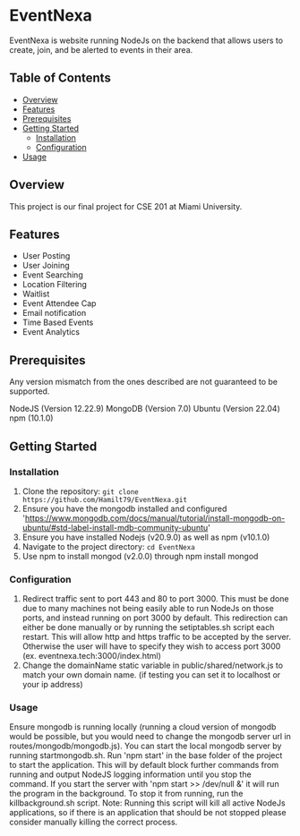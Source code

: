 # EventNexa

EventNexa is website running NodeJs on the backend that allows users to create, join, and be alerted to events in their area.

## Table of Contents

- [Overview](#overview)
- [Features](#features)
- [Prerequisites](#prerequisites)
- [Getting Started](#getting-started)
  - [Installation](#installation)
  - [Configuration](#configuration)
- [Usage](#usage)

## Overview

This project is our final project for CSE 201 at Miami University. 

## Features
- User Posting
- User Joining
- Event Searching
- Location Filtering
- Waitlist
- Event Attendee Cap
- Email notification
- Time Based Events 
- Event Analytics

## Prerequisites

Any version mismatch from the ones described are not guaranteed to be supported.

NodeJS (Version 12.22.9)
MongoDB (Version 7.0)
Ubuntu (Version 22.04)
npm (10.1.0)

## Getting Started

### Installation

1. Clone the repository: `git clone https://github.com/Hamilt79/EventNexa.git`
2. Ensure you have the mongodb installed and configured 'https://www.mongodb.com/docs/manual/tutorial/install-mongodb-on-ubuntu/#std-label-install-mdb-community-ubuntu'
3. Ensure you have installed Nodejs (v20.9.0) as well as npm (v10.1.0)
4. Navigate to the project directory: `cd EventNexa`
5. Use npm to install mongod (v2.0.0) through npm install mongod

### Configuration

1. Redirect traffic sent to port 443 and 80 to port 3000.
    This must be done due to many machines not being easily able to run NodeJs on those ports, and instead running on port 3000 by default.
    This redirection can either be done manually or by running the setiptables.sh script each restart. 
    This will allow http and https traffic to be accepted by the server. Otherwise the user will have to specify they wish to access port 3000 (ex. eventnexa.tech:3000/index.html)
2. Change the domainName static variable in public/shared/network.js to match your own domain name. (if testing you can set it to localhost or your ip address)

### Usage

Ensure mongodb is running locally (running a cloud version of mongodb would be possible, but you would need to change the mongodb server url in routes/mongodb/mongodb.js).
You can start the local mongodb server by running startmongodb.sh.
Run 'npm start' in the base folder of the project to start the application. This will by default block further commands from running and output NodeJS logging information until you stop the command.
If you start the server with 'npm start >> /dev/null &' it will run the program in the background. To stop it from running, run the killbackground.sh script. 
Note: Running this script will kill all active NodeJs applications, so if there is an application that should be not stopped please consider manually killing the correct process.

